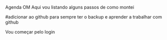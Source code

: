 Agenda OM
Aqui vou listando alguns passos de como montei

#adicionar ao github para sempre ter o backup e aprender a trabalhar com github

Vou começar pelo login
